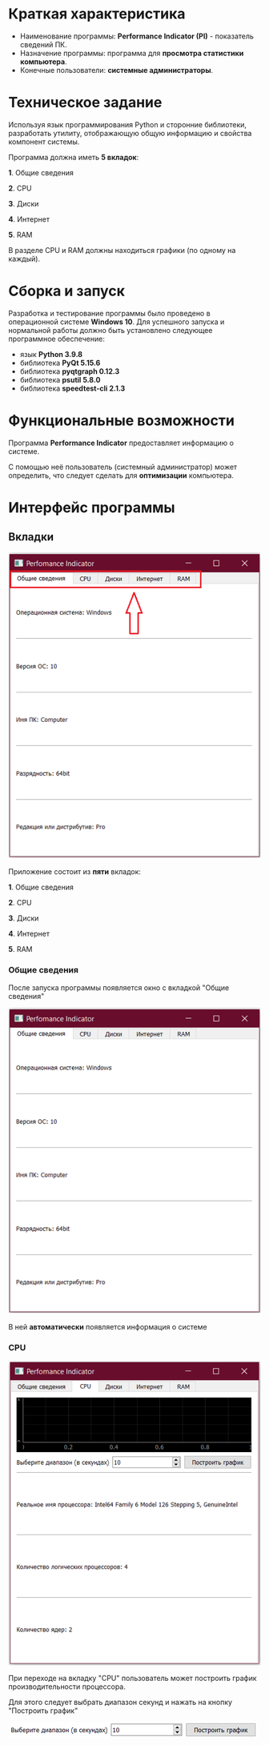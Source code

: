 # Краткая характеристика
* Наименование программы: **Performance Indicator (PI)** - показатель сведений ПК.
* Назначение программы: программа для **просмотра статистики компьютера**.
* Конечные пользователи: **системные администраторы**.

# Техническое задание
Используя язык программирования Python и сторонние библиотеки, разработать утилиту, отображающую общую информацию и свойства компонент системы.

Программа должна иметь **5 вкладок**:

**1**. Общие сведения

**2**. CPU

**3**. Диски

**4**. Интернет

**5**. RAM

В разделе CPU и RAM должны находиться графики (по одному на каждый).

# Сборка и запуск

Разработка и тестирование программы было проведено в операционной системе **Windows 10**. Для успешного запуска и нормальной работы должно быть установлено следующее программное обеспечение:

+ язык **Python 3.9.8**
+ библиотека **PyQt 5.15.6**
+ библиотека **pyqtgraph 0.12.3**
+ библиотека **psutil 5.8.0**
+ библиотека **speedtest-cli 2.1.3**

# Функциональные возможности

Программа **Performance Indicator** предоставляет информацию о системе.

С помощью неё пользователь (системный администратор) может определить, что следует сделать для **оптимизации** компьютера.

# Интерфейс программы

## Вкладки

![tabs](./pic/tabs.png 'Вкладки') 

Приложение состоит из **пяти** вкладок:

**1**. Общие сведения

**2**. CPU

**3**. Диски

**4**. Интернет

**5**. RAM

### Общие сведения

После запуска программы появляется окно с вкладкой "Общие сведения"

![general](./pic/general.png 'Общие сведения')

В ней **автоматически** появляется информация о системе

### CPU

![cpu](./pic/cpu.png 'CPU')

При переходе на вкладку "CPU" пользователь может построить график производительности процессора.

Для этого следует выбрать диапазон секунд и нажать на кнопку "Построить график"

![range_and_button](./pic/range_and_button.png 'Диапазон и кнопка')
